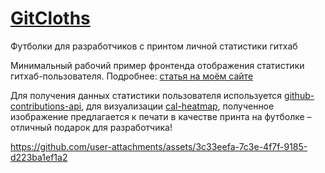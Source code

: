 # [GitCloths](https://artbobylev.ru/gitcloths)
Футболки для разработчиков с принтом личной статистики гитхаб

Минимальный рабочий пример фронтенда отображения статистики гитхаб-пользователя. 
Подробнее: [статья на моём сайте](https://artbobylev.ru/posts/github_contributions_graph/)

Для получения данных статистики пользователя используется [github-contributions-api](https://github.com/grubersjoe/github-contributions-api), для визуализации [cal-heatmap](https://github.com/wa0x6e/cal-heatmap), полученное изображение предлагается к печати в качестве принта на футболке – отличный подарок для разработчика! 

https://github.com/user-attachments/assets/3c33eefa-7c3e-4f7f-9185-d223ba1ef1a2


